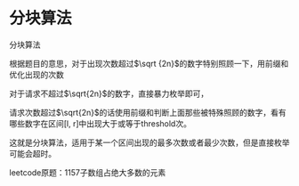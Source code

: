 # 分块算法
分块算法

根据题目的意思，对于出现次数超过$\sqrt {2n}$的数字特别照顾一下，用前缀和优化出现的次数

对于请求不超过$\sqrt{2n}$的数字，直接暴力枚举即可，

请求次数超过$\sqrt{2n}$的话使用前缀和判断上面那些被特殊照顾的数字，看有哪些数字在区间[l, r]中出现大于或等于threshold次。

这就是分块算法，适用于某一个区间出现的最多次数或者最少次数，但是直接枚举可能会超时。

leetcode原题：1157子数组占绝大多数的元素